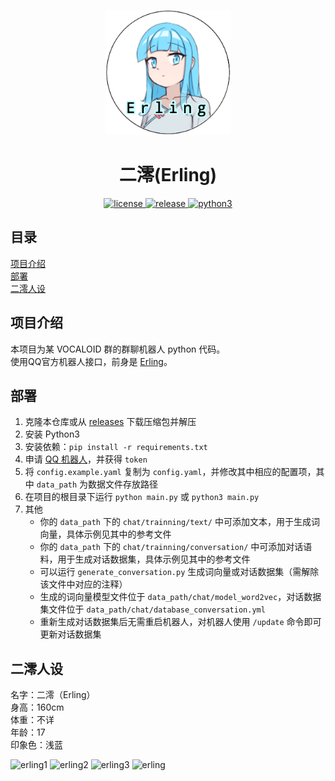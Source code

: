 <p align="center">
    <img src="./cover.png" alt="icon" width="200" height="200">
</p>

<div align="center">

# 二澪(Erling)

</div>
<p align="center">
    <a href="https://raw.githubusercontent.com/Jacken-Wu/Erling-qq-botpy/master/LICENSE">
        <img src="https://img.shields.io/github/license/Jacken-Wu/Erling-qq-botpy" alt="license">
    </a>
    <a href="https://github.com/Jacken-Wu/Erling-qq-botpy/releases">
        <img src="https://img.shields.io/github/v/release/Jacken-Wu/Erling-qq-botpy?color=blueviolet&include_prereleases" alt="release">
    </a>
    <a href="https://www.python.org">
        <img src="https://img.shields.io/badge/language-python3-blue.svg" alt="python3">
    </a>
</p>

## 目录

[项目介绍](#项目介绍)  
[部署](#部署)  
[二澪人设](#二澪人设)

## 项目介绍

本项目为某 VOCALOID 群的群聊机器人 python 代码。  
使用QQ官方机器人接口，前身是 [Erling](https://github.com/Jacken-Wu/Erling)。

## 部署

1. 克隆本仓库或从 [releases](https://github.com/Jacken-Wu/Erling-qq-botpy/releases) 下载压缩包并解压
2. 安装 Python3
3. 安装依赖：`pip install -r requirements.txt`
4. 申请 [QQ 机器人](https://q.qq.com/#/app/bot)，并获得 `token`
5. 将 `config.example.yaml` 复制为 `config.yaml`，并修改其中相应的配置项，其中 `data_path` 为数据文件存放路径
6. 在项目的根目录下运行 `python main.py` 或 `python3 main.py`
7. 其他
    - 你的 `data_path` 下的 `chat/trainning/text/` 中可添加文本，用于生成词向量，具体示例见其中的参考文件
    - 你的 `data_path` 下的 `chat/trainning/conversation/` 中可添加对话语料，用于生成对话数据集，具体示例见其中的参考文件
    - 可以运行 `generate_conversation.py` 生成词向量或对话数据集（需解除该文件中对应的注释）
    - 生成的词向量模型文件位于 `data_path/chat/model_word2vec`，对话数据集文件位于 `data_path/chat/database_conversation.yml`
    - 重新生成对话数据集后无需重启机器人，对机器人使用 `/update` 命令即可更新对话数据集

## 二澪人设

名字：二澪（Erling）  
身高：160cm  
体重：不详  
年龄：17  
印象色：浅蓝

![erling1](https://i0.hdslb.com/bfs/album/9bd124359cc2f015135322b4516ca219c44d8ed8.png@1036w.webp)
![erling2](https://i0.hdslb.com/bfs/new_dyn/7af4a311826cecfb2646458d317e9560229017508.png@1036w.webp)
![erling3](https://i0.hdslb.com/bfs/new_dyn/55e0374fba234f38edcbd7cc087f48cd229017508.png@1036w.webp)
![erling](https://i0.hdslb.com/bfs/new_dyn/dfc9ce61afe92d39198168745a69b7a5229017508.png@1036w.webp)
